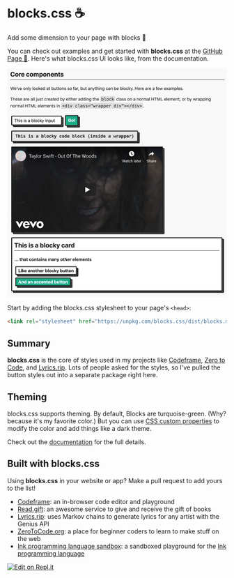 # blocks.css ☕️

Add some dimension to your page with blocks 🚀

You can check out examples and get started with **blocks.css** at the [GitHub Page 📖](https://thesephist.github.io/blocks.css/). Here's what blocks.css UI looks like, from the documentation.

![blocks.css sample](sample.jpg)

Start by adding the blocks.css stylesheet to your page's `<head>`:

```html
<link rel="stylesheet" href="https://unpkg.com/blocks.css/dist/blocks.min.css" />
```

## Summary

**blocks.css** is the core of styles used in my projects like [Codeframe](https://beta.codeframe.co), [Zero to Code](https://zerotocode.org), and [Lyrics.rip](https://genius.com/a/a-teen-programmer-built-a-tool-called-lyrics-rip-to-generate-fake-lyrics-for-your-favorite-artists). Lots of people asked for the styles, so I've pulled the button styles out into a separate package right here.

## Theming

blocks.css supports theming. By default, Blocks are turquoise-green. (Why? because it's my favorite color.) But you can use [CSS custom properties](https://developer.mozilla.org/en-US/docs/Web/CSS/--*) to modify the color and add things like a dark theme.

Check out the [documentation](https://thesephist.github.io/blocks.css/) for the full details.

## Built with blocks.css

Using **blocks.css** in your website or app? Make a pull request to add yours to the list!

- [Codeframe](https://beta.codeframe.co): an in-browser code editor and playground
- [Read.gift](https://read.gift): an awesome service to give and receive the gift of books
- [Lyrics.rip](https://lyrics.rip): uses Markov chains to generate lyrics for any artist with the Genius API
- [ZeroToCode.org](https://zerotocode.org): a place for beginner coders to learn to make stuff on the web
- [Ink programming language sandbox](https://linus.zone/eval): a sandboxed playground for the [Ink programming language](https://github.com/thesephist/ink)

[![Edit on Repl.it](https://repl-badge.jajoosam.repl.co/edit.png)](https://repl.it/github/https://github.com/thesephist/blocks.css?lang=html&ref=button)

